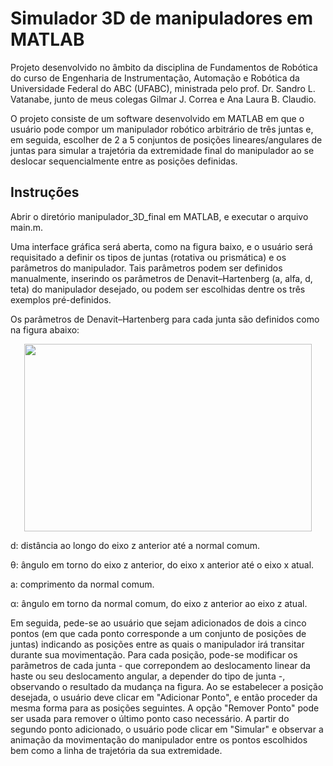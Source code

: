 # Simulador 3D de manipuladores em MATLAB

Projeto desenvolvido no âmbito da disciplina de Fundamentos de Robótica do curso de Engenharia de Instrumentação, Automação e Robótica da Universidade Federal do ABC (UFABC), ministrada pelo prof. Dr. Sandro L. Vatanabe, junto de meus colegas Gilmar J. Correa e Ana Laura B. Claudio. 

O projeto consiste de um software desenvolvido em MATLAB em que o usuário pode compor um manipulador robótico arbitrário de três juntas  e, em seguida, escolher de 2 a 5 conjuntos de posições lineares/angulares de juntas para simular a trajetória da extremidade final do manipulador ao se deslocar sequencialmente entre as posições definidas.

## Instruções

Abrir o diretório manipulador_3D_final em MATLAB, e executar o arquivo main.m.

Uma interface gráfica será aberta, como na figura baixo, e o usuário será requisitado a definir os tipos de juntas (rotativa ou prismática) e os parâmetros do manipulador. Tais parâmetros podem ser definidos manualmente, inserindo os parâmetros de Denavit–Hartenberg (a, alfa, d, teta) do manipulador desejado, ou podem ser escolhidas dentre os três exemplos pré-definidos.



Os parâmetros de Denavit–Hartenberg para cada junta são definidos como na figura abaixo:

<p align="center">
  <img width="460" height="300" src="https://upload.wikimedia.org/wikipedia/commons/thumb/d/d3/Classic-DHparameters.png/568px-Classic-DHparameters.png">
</p>

d: distância ao longo do eixo z anterior até a normal comum.

&#952;: ângulo em torno do eixo z anterior, do eixo x anterior até o eixo x atual.

a: comprimento da normal comum. 

&#945;: ângulo em torno da normal comum, do eixo z anterior ao eixo z atual.


Em seguida, pede-se ao usuário que sejam adicionados de dois a cinco pontos (em que cada ponto corresponde a um conjunto de posições de juntas) indicando as posições entre as quais o manipulador irá transitar durante sua movimentação. Para cada posição, pode-se modificar os parãmetros de cada junta - que correpondem ao deslocamento linear da haste ou seu deslocamento angular, a depender do tipo de junta -, observando o resultado da mudança na figura. Ao se estabelecer a posição desejada, o usuário deve clicar em "Adicionar Ponto", e então proceder da mesma forma para as posições seguintes. A opção "Remover Ponto" pode ser usada para remover o último ponto caso necessário. A partir do segundo ponto adicionado, o usuário pode clicar em "Simular" e observar a animação da movimentação do manipulador entre os pontos escolhidos bem como a linha de trajetória da sua extremidade. 
